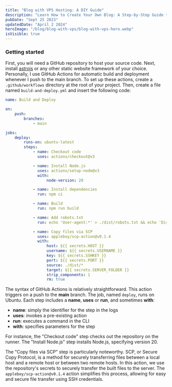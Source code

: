 ```yaml
---
title: "Blog with VPS Hosting: A DIY Guide"
description: "Learn How to Create Your Own Blog: A Step-by-Step Guide to Hosting Your Blog's Source Code on GitHub and Your Website on Any VPS of Your Choice"
pubDate: "Sept 25 2023"
updatedDate: "April 2 2024"
heroImage: "/blog/blog-with-vps/blog-with-vps-hero.webp"
isVisible: true
---
```


### Getting started

First, you will need a GitHub repository to host your source code. Next, install [astrojs](https://astro.build) or any other static website framework of your choice. Personally, I use GitHub Actions for automatic build and deployment whenever I push to the main branch. To set up these actions, create a `.github/workflows` directory at the root of your project. Then, create a file named `build-and-deploy.yml` and insert the following code:

```yml
name: Build and Deploy

on:
    push:
        branches:
            - main

jobs:
    deploy:
        runs-on: ubuntu-latest
        steps:
            - name: Checkout code
              uses: actions/checkout@v3

            - name: Install Node.js
              uses: actions/setup-node@v3
              with:
                  node-version: 20

            - name: Install dependencies
              run: npm ci

            - name: Build
              run: npm run build

            - name: Add robots.txt
              run: echo 'User-agent:*' > ./dist/robots.txt && echo 'Disallow:' >> ./dist/robots.txt

            - name: Copy files via SCP
              uses: appleboy/scp-action@v0.1.4
              with:
                  host: ${{ secrets.HOST }}
                  username: ${{ secrets.USERNAME }}
                  key: ${{ secrets.SSHKEY }}
                  port: ${{ secrets.PORT }}
                  source: ./dist/*
                  target: ${{ secrets.SERVER_FOLDER }}
                  strip_components: 1
                  rm: true
```

The syntax of GitHub Actions is relatively straightforward. This action triggers on a push to the **main** branch. The job, named `deploy`, runs on Ubuntu. Each step includes a **name**, **uses** or **run**, and sometimes **with**:

- **name**: simply the identifier for the step in the logs
- **uses**: invokes a pre-existing action
- **run**: executes a command in the CLI
- **with**: specifies parameters for the step

For instance, the "Checkout code" step checks out the repository on the runner. The "Install Node.js" step installs Node.js, specifying version 20.

The "Copy files via SCP" step is particularly noteworthy. SCP, or Secure Copy Protocol, is a method for securely transferring files between a local host and a remote host or between two remote hosts. In this action, we use the repository's secrets to securely transfer the built files to the server. The `appleboy/scp-action@v0.1.4` action simplifies this process, allowing for easy and secure file transfer using SSH credentials.
